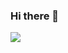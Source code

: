 ### Hi there 👋 
![](https://img.shields.io/badge/Code-Kotlin-yellow>-informational?style=flat&logo=<LOGO_NAME>&logoColor=white&color=2bbc8a)

